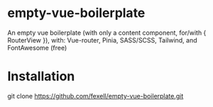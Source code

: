 # empty-vue-boilerplate

An empty vue boilerplate (with only a content component, for/with { RouterView }), with: Vue-router, Pinia, SASS/SCSS, Tailwind, and FontAwesome (free)

# Installation

git clone https://github.com/fexell/empty-vue-boilerplate.git <name-of-project>